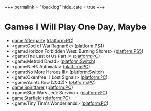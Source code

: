 +++
permalink = "/backlog"
hide_date = true
+++

# Games I Will Play One Day, Maybe

* <game:Afterparty> (<platform:PC>)
* <game:God of War Ragnarök> (<platform:PS4>)
* <game:Horizon Forbidden West: Burning Shores> (<platform:PS5>)
* <game:The Last of Us Part I> (<platform:PC>)
* <game:Metroid Dread> (<platform:Switch>)
* <game:NieR: Automata> (<platform:PC>)
* <game:No More Heroes III> (<platform:Switch>)
* <game:Oxenfree II: Lost Signals> (<platform:PC>)
* <game:Saints Row (2022)> (<platform:PC>)
* <game:Spiritfarer> (<platform:PC>)
* <game:Star Wars Jedi: Survivor> (<platform:PC>)
* <game:Starfield> (<platform:PC>)
* <game:Tiny Tina's Wonderlands> (<platform:PC>)
